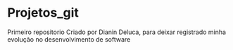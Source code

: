 # Projetos_git
Primeiro repositorio
Criado por Dianin Deluca, para deixar registrado minha evolução
no desenvolvimento de software